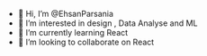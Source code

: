 - 👋 Hi, I’m @EhsanParsania
- 👀 I’m interested in design , Data Analyse and ML
- 🌱 I’m currently learning React
- 💞️ I’m looking to collaborate on React   




<!---
EhsanParsania/EhsanParsania is a ✨ special ✨ repository because its `README.md` (this file) appears on your GitHub profile.
You can click the Preview link to take a look at your changes.
--->

